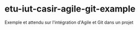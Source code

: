 # etu-iut-casir-agile-git-example
Exemple et attendu sur l'intégration d'Agile et Git dans un projet
